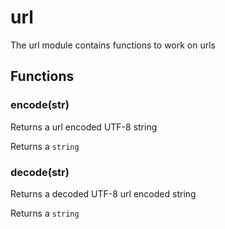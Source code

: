 
# url

The url module contains functions to work on urls
## Functions
### encode(str)

Returns a url encoded UTF-8 string

Returns a `string`

### decode(str)

Returns a decoded UTF-8 url encoded string

Returns a `string`
